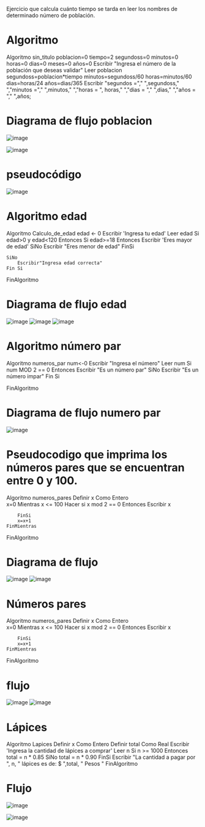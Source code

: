 Ejercicio que calcula cuánto tiempo se tarda en leer los nombres de determinado número de población.
# Algoritmo 

Algoritmo sin_titulo
	poblacion=0
	tiempo=2
	segundoss=0
	minutos=0
	horas=0
	dias=0
	meses=0
	años=0
	Escribir "Ingresa el número de la población que deseas validar"
	Leer poblacion
	segundoss=poblacion*tiempo
	minutos=segundoss/60
	horas=minutos/60
	dias=horas/24
	años=dias/365
	Escribir "segundos ="," ",segundoss," ","minutos ="," ",minutos," ","horas = ", horas," ","dias = "," ",dias," ","años = "," ",años;
 # Diagrama de flujo poblacion
 ![image](https://user-images.githubusercontent.com/119714900/208263949-2a125d90-9dc7-4bf9-8fff-f0dce8c1d244.png)

 ![image](https://user-images.githubusercontent.com/119714900/208263933-ea86cd26-794a-41af-915c-cf7b5373c5d6.png)
 # pseudocódigo
 ![image](https://user-images.githubusercontent.com/119714900/208264009-adb9ff49-2222-4bf0-b31e-e368611ea186.png)
 
 # Algoritmo edad
 
 Algoritmo Calculo_de_edad
	edad <- 0
	Escribir 'Ingresa tu edad'
	Leer edad 
	Si edad>0 y edad<120 Entonces
		Si edad>=18 Entonces
			Escribir 'Eres mayor de edad'
		SiNo
			Escribir "Eres menor de edad"
		FinSi
		
	SiNo
		Escribir"Ingresa edad correcta"
	Fin Si
	
FinAlgoritmo

 # Diagrama de flujo edad
 ![image](https://user-images.githubusercontent.com/119714900/211166030-8b044b61-d9d7-45b5-a2e5-cc90c29b1be2.png)
 ![image](https://user-images.githubusercontent.com/119714900/211166189-7a9b6500-1e7d-434b-ba6a-4b48c742a4eb.png)
 ![image](https://user-images.githubusercontent.com/119714900/211166048-572ad822-59cf-40ff-a9d1-69aa80878731.png)

# Algoritmo número par

Algoritmo numeros_par
	num<-0
	Escribir "Ingresa el número"
	Leer num
	Si num MOD 2 == 0 Entonces
		Escribir "Es un número par"
	SiNo
		Escribir "Es un número impar"
	Fin Si

FinAlgoritmo


 # Diagrama de flujo numero par
 
![image](https://user-images.githubusercontent.com/119714900/211169278-7373c60e-919d-4641-b929-df3ae0287b09.png)

# Pseudocodigo que imprima los números pares que se encuentran entre 0 y 100.

 Algoritmo numeros_pares
	Definir x Como Entero	
	x=0
	Mientras x <= 100 Hacer
		si x mod 2 == 0 Entonces
			Escribir x
			
		FinSi
		x=x+1
	FinMientras
FinAlgoritmo

# Diagrama de flujo

![image](https://user-images.githubusercontent.com/119714900/213831672-faa2ed88-2fbd-450e-9ce0-0e5b95ee0d57.png)
![image](https://user-images.githubusercontent.com/119714900/213831691-9deb6c67-eb87-435e-9f69-b5c8f1058cc5.png)

#  Números pares

Algoritmo numeros_pares
	Definir x Como Entero	
	x=0
	Mientras x <= 100 Hacer
		si x mod 2 == 0 Entonces
			Escribir x
			
		FinSi
		x=x+1
	FinMientras
FinAlgoritmo

# flujo
![image](https://user-images.githubusercontent.com/119714900/213836899-737da725-0618-4d70-9880-43b9edf9f3b5.png)
![image](https://user-images.githubusercontent.com/119714900/213836985-99de799f-9813-42e0-9a33-ef5524fa7b94.png)


# Lápices

Algoritmo Lapices
	Definir x Como Entero
	Definir total Como Real
	Escribir 'Ingresa la cantidad de lápices a comprar'
	Leer n
	Si n >= 1000 Entonces
		total = n * 0.85
	SiNo
		total = n * 0.90
	FinSi
	Escribir "La cantidad a pagar por ", n, " lápices es de: $ ",total, " Pesos "
FinAlgoritmo


# Flujo 

![image](https://user-images.githubusercontent.com/119714900/213837228-52ce4da8-0552-4870-9976-9f3af470948d.png)

![image](https://user-images.githubusercontent.com/119714900/213837315-df909911-d85d-4e02-ab14-f2ac69772d69.png)
